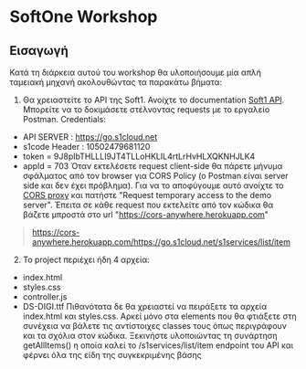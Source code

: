 # SoftOne Workshop

## Εισαγωγή

Κατά τη διάρκεια αυτού του workshop θα υλοποιήσουμε μία απλή ταμειακή μηχανή ακολουθώντας τα παρακάτω βήματα:

1. Θα χρειαστείτε το API της Soft1. Ανοίχτε το documentation [Soft1 API](http://s1sites.s1cloud.net/s1docs/goapi/docs/index.html#overview). Μπορείτε να το δοκιμάσετε στέλνοντας requests με το εργαλείο Postman. Credentials:
  * API SERVER : https://go.s1cloud.net
  * s1code Header : 10502479681120
  * token = 9J8pIbTHLLLI9JT4TLLoHKLIL4rtLrHvHLXQKNHJLK4
  * appId = 703
Όταν εκτελέσετε request client-side θα πάρετε μήνυμα σφάλματος από τον browser για CORS Policy (ο Postman είναι server side και δεν έχει πρόβλημα). Για να το αποφύγουμε αυτό ανοίχτε το [CORS proxy](https://cors-anywhere.herokuapp.com) και πατήστε "Request temporary access to the demo server". Έπειτα σε κάθε request που εκτελείτε από τον κώδικα θα βάζετε μπροστά στο url "https://cors-anywhere.herokuapp.com"
>https://cors-anywhere.herokuapp.com/https://go.s1cloud.net/s1services/list/item
2. To project περιέχει ήδη 4 αρχεία: 
  * index.html 
  * styles.css 
  * controller.js
  * DS-DIGI.ttf
Πιθανότατα δε θα χρειαστεί να πειράξετε τα αρχεία index.html και styles.css. Αρκεί μόνο στα elements που θα φτιάξετε στη συνέχεια να βάλετε τις αντίστοιχες classes τους όπως περιγράφουν και τα σχόλια στον κώδικα. Ξεκινήστε υλοποιώντας τη συνάρτηση getAllItems() η οποία καλεί το /s1services/list/item endpoint του API και φέρνει όλα της είδη της συγκεκριμένης βάσης
  
